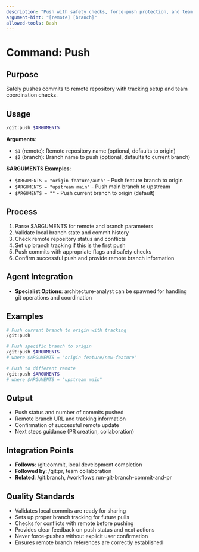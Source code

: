 ```yaml
---
description: "Push with safety checks, force-push protection, and team coordination"
argument-hint: "[remote] [branch]"
allowed-tools: Bash
---
```


# Command: Push

## Purpose

Safely pushes commits to remote repository with tracking setup and team coordination checks.

## Usage

```bash
/git:push $ARGUMENTS
```

**Arguments**:

- `$1` (remote): Remote repository name (optional, defaults to origin)
- `$2` (branch): Branch name to push (optional, defaults to current branch)

**$ARGUMENTS Examples**:

- `$ARGUMENTS = "origin feature/auth"` - Push feature branch to origin
- `$ARGUMENTS = "upstream main"` - Push main branch to upstream
- `$ARGUMENTS = ""` - Push current branch to origin (default)

## Process

1. Parse $ARGUMENTS for remote and branch parameters
2. Validate local branch state and commit history
3. Check remote repository status and conflicts
4. Set up branch tracking if this is the first push
5. Push commits with appropriate flags and safety checks
6. Confirm successful push and provide remote branch information

## Agent Integration

- **Specialist Options**: architecture-analyst can be spawned for handling git operations and coordination

## Examples

```bash
# Push current branch to origin with tracking
/git:push

# Push specific branch to origin
/git:push $ARGUMENTS
# where $ARGUMENTS = "origin feature/new-feature"

# Push to different remote
/git:push $ARGUMENTS
# where $ARGUMENTS = "upstream main"
```

## Output

- Push status and number of commits pushed
- Remote branch URL and tracking information
- Confirmation of successful remote update
- Next steps guidance (PR creation, collaboration)

## Integration Points

- **Follows**: /git:commit, local development completion
- **Followed by**: /git:pr, team collaboration
- **Related**: /git:branch, /workflows:run-git-branch-commit-and-pr

## Quality Standards

- Validates local commits are ready for sharing
- Sets up proper branch tracking for future pulls
- Checks for conflicts with remote before pushing
- Provides clear feedback on push status and next actions
- Never force-pushes without explicit user confirmation
- Ensures remote branch references are correctly established
